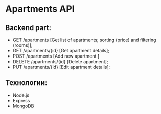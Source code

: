 # Apartments API

## Backend part:
- GET /apartments [Get list of apartments; sorting (price) and filtering (rooms)]; 
- GET /apartments/{id} [Get apartment details]; 
- POST /apartments [Add new apartment ]
- DELETE /apartments/{id} [Delete apartment];
- PUT /apartments/{id} [Edit apartment details];
## Технологии:
- Node.js
- Express
- MongoDB

